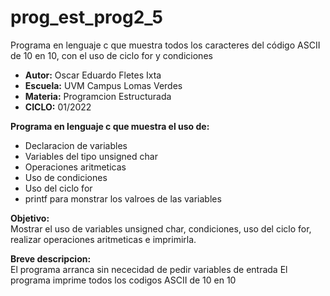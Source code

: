 # prog_est_prog2_5
Programa en lenguaje c que muestra todos los caracteres del código ASCII de 10 en 10, con el uso de ciclo for y condiciones 

* <b> Autor:</b> Oscar Eduardo Fletes Ixta
* <b> Escuela:</b> UVM Campus Lomas Verdes
* <b> Materia:</b> Programcion Estructurada
* <b> CICLO:</b> 01/2022

<b> Programa en lenguaje c que muestra el uso de:</b>
* Declaracion de variables 
* Variables del tipo unsigned char
* Operaciones aritmeticas  
* Uso de condiciones
* Uso del ciclo for
* printf para monstrar los valroes de las variables

<b> Objetivo:</b>
<br>
Mostrar el uso de variables unsigned char, condiciones, uso del ciclo for, realizar operaciones aritmeticas e imprimirla.

<b> Breve descripcion:</b>
<br>
El programa  arranca sin nececidad de pedir variables de entrada
El programa imprime todos los codigos ASCII de 10 en 10